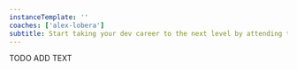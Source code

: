 ```yaml
---
instanceTemplate: ''
coaches: ['alex-lobera']
subtitle: Start taking your dev career to the next level by attending this remote React trial!
---
```


TODO ADD TEXT
